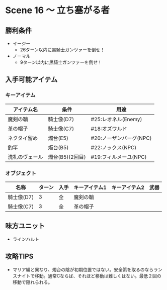 # Scene 16 ～ 立ち塞がる者

## 勝利条件 

- イージー
  - 26ターン以内に黒騎士ガンツァーを倒せ！
- ノーマル
  - 9ターン以内に黒騎士ガンツァーを倒せ！

## 入手可能アイテム 

### キーアイテム

|アイテム名|条件|用途|
|---|---|---|
|魔剣の鞘|騎士像(D7)|#25:レオネル(Enemy)|
|革の帽子|騎士像(C7)|#18:オズワルド|
|ネクタイ留め|燭台(E5)|#20:ノーザンバーグ(NPC)|
|釣竿|燭台(B5)|#22:ノックス(NPC)|
|洗礼のヴェール|燭台(B5)(2回目)|#19:フィルメーユ(NPC)|

### オブジェクト

|名称|ターン|入手|キーアイテム1|キーアイテム2|武器|
|---|---|---|---|---|---|
|騎士像(D7)|3|全|魔剣の鞘|||
|騎士像(C7)|3|全|革の帽子|||

## 味方ユニット 

- ラインハルト

## 攻略TIPS 

- マリア編と異なり、燭台の陰が初期位置ではない。安全策を取るのならランスナイトで移動。通常Cならば、それほど移動は難しくはない。最低２回の移動で隠れられる。

